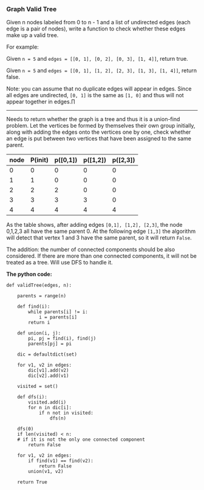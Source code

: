 ### Graph Valid Tree

Given n nodes labeled from 0 to n - 1 and a list of undirected edges (each edge is a pair of nodes), write a function to check whether these edges make up a valid tree.

For example:

Given `n = 5` and `edges = [[0, 1], [0, 2], [0, 3], [1, 4]]`, return true.

Given `n = 5` and `edges = [[0, 1], [1, 2], [2, 3], [1, 3], [1, 4]]`, return false.

Note: you can assume that no duplicate edges will appear in edges. Since all edges are undirected, ``[0, 1]`` is the same as ``[1, 0]`` and thus will not appear together in edges.∏

------
Needs to return whether the graph is a tree and thus it is a union-find problem. Let the vertices be formed by themselves their own group initially, along with adding the edges onto the vertices one by one, check whether an edge is put between two vertices that have been assigned to the same parent.


| node | P(init)|p([0,1])|p([1,2])|p([2,3])
| :------ | :---- |:-|:-|:-|
| 0       | 0     |0| 0|0|
| 1       | 1     |0| 0|0|
| 2       | 2     |2| 0|0|
| 3       | 3     |3| 3|0|
| 4       | 4     |4| 4|4|

As the table shows, after adding edges ``[0,1], [1,2], [2,3]``, the node 0,1,2,3 all have the same parent 0. At the following edge ``[1,3]`` the algorithm will detect that vertex 1 and 3 have the same parent, so it will return `False`.

The addition: the number of connected components should be also considered. If there are more than one connected components, it will not be treated as a tree. Will use DFS to handle it.

**The python code:**

```
def validTree(edges, n):

    parents = range(n)

    def find(i):
        while parents[i] != i:
            i = parents[i]
        return i

    def union(i, j):
        pi, pj = find(i), find(j)
        parents[pj] = pi

    dic = defaultdict(set)

    for v1, v2 in edges:
        dic[v1].add(v2)
        dic[v2].add(v1)

    visited = set()

    def dfs(i):
        visited.add(i)
        for n in dic[i]:
            if n not in visited:
                dfs(n)

    dfs(0)
    if len(visited) < n:
    # if it is not the only one connected component
        return False

    for v1, v2 in edges:
        if find(v1) == find(v2):
            return False
        union(v1, v2)

    return True
```
